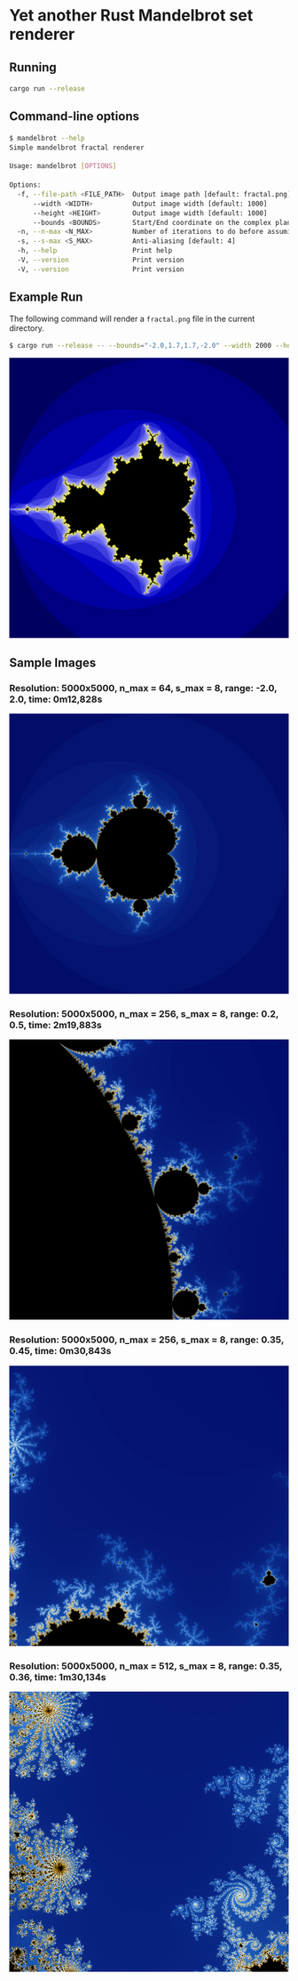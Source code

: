 # Yet another Rust Mandelbrot set renderer

## Running
```bash
cargo run --release
```

## Command-line options
```bash
$ mandelbrot --help
Simple mandelbrot fractal renderer

Usage: mandelbrot [OPTIONS]

Options:
  -f, --file-path <FILE_PATH>  Output image path [default: fractal.png]
      --width <WIDTH>          Output image width [default: 1000]
      --height <HEIGHT>        Output image width [default: 1000]
      --bounds <BOUNDS>        Start/End coordinate on the complex plane (both x and y) [default: -2,1.5,1.5,-2]
  -n, --n-max <N_MAX>          Number of iterations to do before assuming point is in the set [default: 64]
  -s, --s-max <S_MAX>          Anti-aliasing [default: 4]
  -h, --help                   Print help
  -V, --version                Print version
  -V, --version                Print version
```

## Example Run
The following command will render a `fractal.png` file in the current directory.
```bash
$ cargo run --release -- --bounds="-2.0,1.7,1.7,-2.0" --width 2000 --height 2000 -n 16 -s 4
```

![Resulting output](images/file5.png)

## Sample Images
### Resolution: 5000x5000, n_max = 64, s_max = 8, range: -2.0, 2.0, time: 0m12,828s
![Sample 1](images/file1.png)

### Resolution: 5000x5000, n_max = 256, s_max = 8, range: 0.2, 0.5, time: 2m19,883s
![Sample 2](images/file2.png)

### Resolution: 5000x5000, n_max = 256, s_max = 8, range: 0.35, 0.45, time: 0m30,843s
![Sample 3](images/file3.png)

### Resolution: 5000x5000, n_max = 512, s_max = 8, range: 0.35, 0.36, time: 1m30,134s
![Sample 3](images/file4.png)